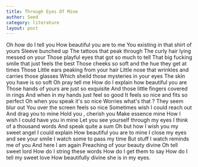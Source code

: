 ```yaml
---
title: Through Eyes Of Mine
author: Seed
category: literature
layout: post
---
```

Oh how do I tell you 
How beautiful you are to me 
You existing in that shirt of yours
Sleeve bunched up 
The tattoos that peak through 
The curly hair lying messed on your 
Those playful eyes that got so much to tell
That big fucking smile that just feels the best 
Those cheeks so soft and the hue they get at times
Those Little ears peaking from your hair
Little nose that wrinkles and carries those glasses
Which sheild those mysteries in your eyes
The skin you have is so soft 
Oh pray tell me 
How do I explain how beautiful you are 
Those hands of yours are just so exquisite 
And those little fingers covered in rings
And when in my hands just feel so good 
It feels so nice and fits so perfect
Oh when you speak it's so nice 
Worries what's that ?
They seem blur out
You over the screen feels so nice 
Sometimes wish I could reach out 
And drag you to mine
Hold you , cherish you
Make essence mine
How I wish I could have you in mine
Let you see yourself through my eyes
I think of a thousand words 
And speak quite a sum
Oh but how I wish you my sweet angel 
I could explain 
How beautiful you are to mine 
I close my eyes and see your smile
I watch some to pass my time
But stuff I watch reminds me of you 
And here I am again
Preaching of your beauty divine 
Oh tell sweet lord
How do I string these words
How do I get them to say 
How do I tell my sweet love
How beautifully divine she is in my eyes.